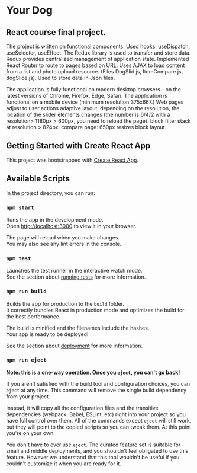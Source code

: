 # Your Dog
## React course final project.
 The project is written on functional components. Used hooks: useDispatch, useSelector, useEffect. The Redux library is used to transfer and store data. Redux provides centralized management of application state. Implemented React Router to route to pages based on URL. Uses AJAX to load content from a list and photo upload resource. (Files DogSlid.js, ItemCompare.js, dogSlice.js). Used to store data in Json files.

The application is fully functional on modern desktop browsers - on the latest versions of Chrome, Firefox, Edge, Safari. The application is functional on a mobile device (minimum resolution 375x667.) Web pages adjust to user actions adaptive layout, depending on the resolution, the location of the slider elements changes (the number is 6/4/2 with a resolution> 1180px > 600px, you need to reload the page). block filter stack at resolution > 824px. compare page: 650px resizes block layout.

## Getting Started with Create React App

This project was bootstrapped with [Create React App](https://github.com/facebook/create-react-app).

## Available Scripts

In the project directory, you can run:

### `npm start`

Runs the app in the development mode.\
Open [http://localhost:3000](http://localhost:3000) to view it in your browser.

The page will reload when you make changes.\
You may also see any lint errors in the console.

### `npm test`

Launches the test runner in the interactive watch mode.\
See the section about [running tests](https://facebook.github.io/create-react-app/docs/running-tests) for more information.

### `npm run build`

Builds the app for production to the `build` folder.\
It correctly bundles React in production mode and optimizes the build for the best performance.

The build is minified and the filenames include the hashes.\
Your app is ready to be deployed!

See the section about [deployment](https://facebook.github.io/create-react-app/docs/deployment) for more information.

### `npm run eject`

**Note: this is a one-way operation. Once you `eject`, you can't go back!**

If you aren't satisfied with the build tool and configuration choices, you can `eject` at any time. This command will remove the single build dependency from your project.

Instead, it will copy all the configuration files and the transitive dependencies (webpack, Babel, ESLint, etc) right into your project so you have full control over them. All of the commands except `eject` will still work, but they will point to the copied scripts so you can tweak them. At this point you're on your own.

You don't have to ever use `eject`. The curated feature set is suitable for small and middle deployments, and you shouldn't feel obligated to use this feature. However we understand that this tool wouldn't be useful if you couldn't customize it when you are ready for it.